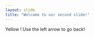 ```yaml
---
layout: slide
title: "Welcome to our second slide!"
---
```

Yellow !
Use the left arrow to go back!
